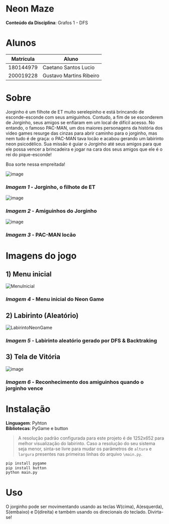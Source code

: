# Neon Maze

**Conteúdo da Disciplina**: Grafos 1 - DFS<br>

# Alunos
|Matrícula | Aluno |
| -- | -- |
| 180144979  |  Caetano Santos Lucio |
| 200019228  |  Gustavo Martins Ribeiro |

# Sobre 
Jorginho é um filhote de ET muito serelepinho e está brincando de esconde-esconde com seus amiguinhos. Contudo, a fim de se esconderem de Jorginho, seus amigos se enfiaram em um local de difícil acesso. No entando, o famoso PAC-MAN, um dos maiores personagens da história dos video games resurge das cinzas para abrir caminho para o jorginho, mas nem tudo é de graça: o PAC-MAN tava locão e acabou gerando um labirinto neon psicodélico. Sua missão é guiar o Jorginho até seus amigos para que ele possa vencer a brincadeira e jogar na cara dos seus amigos que ele é o rei do pique-esconde! 

Boa sorte nessa empreitada!

![image](https://user-images.githubusercontent.com/72039007/202893447-1cedf015-e4c2-4f64-b5c7-bdd6b920acd0.png)
### *Imagem 1* - Jorginho, o filhote de ET
![image](https://user-images.githubusercontent.com/72039007/202893608-f4568f45-de4f-43ad-830c-508ff0e7bb3d.png)
### *Imagem 2* - Amiguinhos do Jorginho
![image](https://user-images.githubusercontent.com/72039007/202893769-13ab8a38-4e6e-4038-8290-48d59ce26833.png)
### *Imagem 3* - PAC-MAN locão

# Imagens do jogo

## 1) Menu inicial
![MenuInicial](https://user-images.githubusercontent.com/72039007/202893880-9fcfddc5-380c-422a-ab0d-5ef7ba77c096.png)
### *Imagem 4* - Menu inicial do Neon Game

## 2) Labirinto (Aleatório)
![LabirintoNeonGame](https://user-images.githubusercontent.com/72039007/202893948-eb9756a3-f6be-442a-9681-4e31857556c7.png)
### *Imagem 5* - Labirinto aleatório gerado por DFS & Backtraking

## 3) Tela de Vitória
![image](https://user-images.githubusercontent.com/72039007/202894613-18a6324a-d0e6-41be-9d80-01e792196d01.png)
### *Imagem 6* - Reconhecimento dos amiguinhos quando o jorginho vence
# Instalação 
**Linguagem**: Pyhton<br>
**Bibliotecas**: PyGame e button <br>

>A resolução padrão configurada para este projeto é de 1252x652 para melhor visualização do labirinto. Caso a resolução do seu sistema seja menor, sinta-se livre para mudar os parâmetros de ```altura``` e ```largura``` presentes nas primeiras linhas do arquivo ```\main.py```.

```bash
pip install pygame
pip install button
python main.py
```

# Uso 
O jorginho pode ser movimentando usando as teclas W(cima), A(esquerda), S(embaixo) e D(direita) e também usando os direcionais do teclado. Divirta-se!

